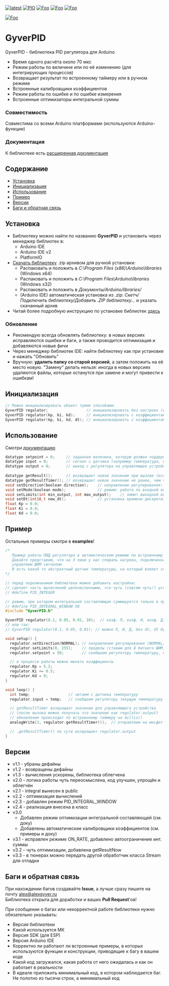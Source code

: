 [![latest](https://img.shields.io/github/v/release/GyverLibs/GyverPID.svg?color=brightgreen)](https://github.com/GyverLibs/GyverPID/releases/latest/download/GyverPID.zip)
[![PIO](https://badges.registry.platformio.org/packages/gyverlibs/library/GyverPID.svg)](https://registry.platformio.org/libraries/gyverlibs/GyverPID)
[![Foo](https://img.shields.io/badge/Website-AlexGyver.ru-blue.svg?style=flat-square)](https://alexgyver.ru/)
[![Foo](https://img.shields.io/badge/%E2%82%BD%24%E2%82%AC%20%D0%9F%D0%BE%D0%B4%D0%B4%D0%B5%D1%80%D0%B6%D0%B0%D1%82%D1%8C-%D0%B0%D0%B2%D1%82%D0%BE%D1%80%D0%B0-orange.svg?style=flat-square)](https://alexgyver.ru/support_alex/)
[![Foo](https://img.shields.io/badge/README-ENGLISH-blueviolet.svg?style=flat-square)](https://github-com.translate.goog/GyverLibs/GyverPID?_x_tr_sl=ru&_x_tr_tl=en)  

[![Foo](https://img.shields.io/badge/ПОДПИСАТЬСЯ-НА%20ОБНОВЛЕНИЯ-brightgreen.svg?style=social&logo=telegram&color=blue)](https://t.me/GyverLibs)

# GyverPID
GyverPID - библиотека PID регулятора для Arduino
- Время одного расчёта около 70 мкс
- Режим работы по величине или по её изменению (для интегрирующих процессов)
- Возвращает результат по встроенному таймеру или в ручном режиме
- Встроенные калибровщики коэффициентов
- Режим работы по ошибке и по ошибке измерения
- Встроенные оптимизаторы интегральной суммы

### Совместимость
Совместима со всеми Arduino платформами (используются Arduino-функции)

### Документация
К библиотеке есть [расширенная документация](https://alexgyver.ru/GyverPID/)

## Содержание
- [Установка](#install)
- [Инициализация](#init)
- [Использование](#usage)
- [Пример](#example)
- [Версии](#versions)
- [Баги и обратная связь](#feedback)

<a id="install"></a>
## Установка
- Библиотеку можно найти по названию **GyverPID** и установить через менеджер библиотек в:
    - Arduino IDE
    - Arduino IDE v2
    - PlatformIO
- [Скачать библиотеку](https://github.com/GyverLibs/GyverPID/archive/refs/heads/main.zip) .zip архивом для ручной установки:
    - Распаковать и положить в *C:\Program Files (x86)\Arduino\libraries* (Windows x64)
    - Распаковать и положить в *C:\Program Files\Arduino\libraries* (Windows x32)
    - Распаковать и положить в *Документы/Arduino/libraries/*
    - (Arduino IDE) автоматическая установка из .zip: *Скетч/Подключить библиотеку/Добавить .ZIP библиотеку…* и указать скачанный архив
- Читай более подробную инструкцию по установке библиотек [здесь](https://alexgyver.ru/arduino-first/#%D0%A3%D1%81%D1%82%D0%B0%D0%BD%D0%BE%D0%B2%D0%BA%D0%B0_%D0%B1%D0%B8%D0%B1%D0%BB%D0%B8%D0%BE%D1%82%D0%B5%D0%BA)
### Обновление
- Рекомендую всегда обновлять библиотеку: в новых версиях исправляются ошибки и баги, а также проводится оптимизация и добавляются новые фичи
- Через менеджер библиотек IDE: найти библиотеку как при установке и нажать "Обновить"
- Вручную: **удалить папку со старой версией**, а затем положить на её место новую. "Замену" делать нельзя: иногда в новых версиях удаляются файлы, которые останутся при замене и могут привести к ошибкам!


<a id="init"></a>
## Инициализация
```cpp
// Можно инициализировать объект тремя способами:
GyverPID regulator;                 // инициализировать без настроек (всё по нулям, dt 100 мс)
GyverPID regulator(kp, ki, kd);     // инициализировать с коэффициентами. dt будет стандартно 100 мс
GyverPID regulator(kp, ki, kd, dt); // инициализировать с коэффициентами и dt (в миллисекундах)
```

<a id="usage"></a>
## Использование
Смотри [документацию](https://alexgyver.ru/GyverPID/)
```cpp
datatype setpoint = 0;     // заданная величина, которую должен поддерживать регулятор
datatype input = 0;        // сигнал с датчика (например температура, которую мы регулируем)
datatype output = 0;       // выход с регулятора на управляющее устройство (например величина ШИМ или угол поворота серво)
  
datatype getResult();      // возвращает новое значение при вызове (если используем свой таймер с периодом dt!)
datatype getResultTimer(); // возвращает новое значение не ранее, чем через dt миллисекунд (встроенный таймер с периодом dt)
void setDirection(boolean direction);    // направление регулирования: NORMAL (0) или REVERSE (1)
void setMode(boolean mode);              // режим: работа по входной ошибке ON_ERROR (0) или по изменению ON_RATE (1)
void setLimits(int min_output, int max_output);    // лимит выходной величины (например для ШИМ ставим 0-255)
void setDt(int16_t new_dt);              // установка времени дискретизации (для getResultTimer)
float Kp = 0.0;
float Ki = 0.0;
float Kd = 0.0;
```

<a id="example"></a>
## Пример
Остальные примеры смотри в **examples**!
```cpp
/*
   Пример работы ПИД регулятора в автоматическом режиме по встроенному таймеру
   Давайте представим, что на 3 пине у нас спираль нагрева, подключенная через мосфет,
   управляем ШИМ сигналом
   И есть какой то абстрактный датчик температуры, на который влияет спираль
*/

// перед подключением библиотеки можно добавить настройки:
// сделает часть вычислений целочисленными, что чуть (совсем чуть!) ускорит код
// #define PID_INTEGER

// режим, при котором интегральная составляющая суммируется только в пределах указанного количества значений
// #define PID_INTEGRAL_WINDOW 50
#include "GyverPID.h"

GyverPID regulator(0.1, 0.05, 0.01, 10);  // коэф. П, коэф. И, коэф. Д, период дискретизации dt (мс)
// или так:
// GyverPID regulator(0.1, 0.05, 0.01);	// можно П, И, Д, без dt, dt будет по умолч. 100 мс

void setup() {
  regulator.setDirection(NORMAL); // направление регулирования (NORMAL/REVERSE). ПО УМОЛЧАНИЮ СТОИТ NORMAL
  regulator.setLimits(0, 255);    // пределы (ставим для 8 битного ШИМ). ПО УМОЛЧАНИЮ СТОЯТ 0 И 255
  regulator.setpoint = 50;        // сообщаем регулятору температуру, которую он должен поддерживать

  // в процессе работы можно менять коэффициенты
  regulator.Kp = 5.2;
  regulator.Ki += 0.5;
  regulator.Kd = 0;
}

void loop() {
  int temp;                 // читаем с датчика температуру
  regulator.input = temp;   // сообщаем регулятору текущую температуру

  // getResultTimer возвращает значение для управляющего устройства
  // (после вызова можно получать это значение как regulator.output)
  // обновление происходит по встроенному таймеру на millis()
  analogWrite(3, regulator.getResultTimer());  // отправляем на мосфет

  // .getResultTimer() по сути возвращает regulator.output
}
```

<a id="versions"></a>
## Версии
- v1.1 - убраны дефайны
- v1.2 - возвращены дефайны
- v1.3 - вычисления ускорены, библиотека облегчена
- v2.0 - логика работы чуть переосмыслена, код улучшен, упрощён и облегчён
- v2.1 - integral вынесен в public
- v2.2 - оптимизация вычислений
- v2.3 - добавлен режим PID_INTEGRAL_WINDOW
- v2.4 - реализация внесена в класс
- v3.0
    - Добавлен режим оптимизации интегральной составляющей (см. доку)
    - Добавлены автоматические калибровщики коэффициентов (см. примеры и доку)
- v3.1 - исправлен режиме ON_RATE, добавлено автоограничение инт. суммы
- v3.2 - чуть оптимизации, добавлена getResultNow
- v3.3 - в тюнерах можно передать другой обработчик класса Stream для отладки

<a id="feedback"></a>
## Баги и обратная связь
При нахождении багов создавайте **Issue**, а лучше сразу пишите на почту [alex@alexgyver.ru](mailto:alex@alexgyver.ru)  
Библиотека открыта для доработки и ваших **Pull Request**'ов!


При сообщении о багах или некорректной работе библиотеки нужно обязательно указывать:
- Версия библиотеки
- Какой используется МК
- Версия SDK (для ESP)
- Версия Arduino IDE
- Корректно ли работают ли встроенные примеры, в которых используются функции и конструкции, приводящие к багу в вашем коде
- Какой код загружался, какая работа от него ожидалась и как он работает в реальности
- В идеале приложить минимальный код, в котором наблюдается баг. Не полотно из тысячи строк, а минимальный код
